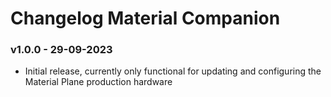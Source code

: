 # Changelog Material Companion
### v1.0.0 - 29-09-2023

<ul>
<li>Initial release, currently only functional for updating and configuring the Material Plane production hardware</li>
</ul>